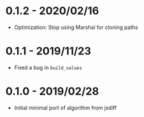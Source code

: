 # 0.1.2 - 2020/02/16

* Optimization: Stop using Marshal for cloning paths

# 0.1.1 - 2019/11/23

- Fixed a bug in `build_values`

# 0.1.0 - 2019/02/28

- Initial minimal port of algorithm from jsdiff
